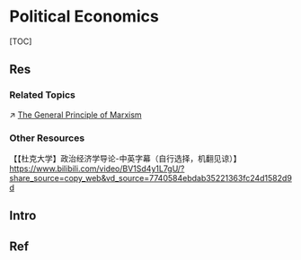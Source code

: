 # Political Economics

[TOC]



## Res
### Related Topics
↗ [The General Principle of Marxism](../../../♂%20Philosophy/Philosophy%20by%20Chronology/Modern%20Philosophy/Marxism%20&%20Communism/The%20General%20Principle%20of%20Marxism.md)


### Other Resources
【【杜克大学】政治经济学导论-中英字幕（自行选择，机翻见谅）】 https://www.bilibili.com/video/BV1Sd4y1L7gU/?share_source=copy_web&vd_source=7740584ebdab35221363fc24d1582d9d



## Intro



## Ref
